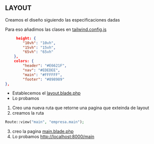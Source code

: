 ## LAYOUT

Creamos el diseño siguiendo las especificaciones dadas

Para eso añadimos las clases en [tailwind.config.js](../tailwind.config.js)

```json
     height: {
        "10vh": "10vh",
        "15vh": "15vh",
        "65vh": "65vh"
    },
    colors: {
        "header": "#E6621F",
        "nav": "#EDEDEE",
        "main": "#FFFFFF",
        "footer": "#898989"
},
```

-   Establecemos el [layout.blade.php](../resources/views/layout.blade.php)
-   Lo probamos

1. Creo una nueva ruta que retorne una pagina que exteinda de layout
2. creamos la ruta

```php
Route::view("main", "empresa.main");
```

3. creo la pagina [main.blade.php](../resources/views/empresa/main.blade.php)
4. Lo probamos [http://localhost:8000/main](http://localhost:8000/main)
